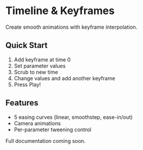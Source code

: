 # Timeline & Keyframes

Create smooth animations with keyframe interpolation.

## Quick Start

1. Add keyframe at time 0
2. Set parameter values
3. Scrub to new time
4. Change values and add another keyframe
5. Press Play!

## Features

- 5 easing curves (linear, smoothstep, ease-in/out)
- Camera animations
- Per-parameter tweening control

Full documentation coming soon.

